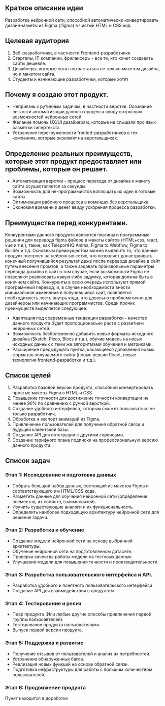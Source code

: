 ## Краткое описание идеи
Разработка нейронной сети, способной автоматически конвертировать дизайн-макеты из Figma (.figma) в чистый HTML и CSS код. 
## Целевая аудитория
1. Веб-разработчики, в частности Frontend-разработчики.
2. Стартапы, IT-компании, фрилансеры - все те, кто хочет создавать сайты дешевле.
3. Дизайнеры, которые хотят похвастаться не только макетом дизайна, но и макетом сайта.
4. Студенты и начинающие разработчики, которые хотят 
## Почему я создаю этот продукт.
* Неприязнь к рутинным задачам, в частности верстке. Осознание легкости автоматизации данного процесса ввиду возросших возможностей нейронных сетей.
* Желание помочь UX/UI дизайнерам, которые не слышали про язык разметки гипертекста.
* Устранение перегруженности fronted-разработчиков в тех компаниях, которые экономят на верстальщиках.
## Определение реальных преимуществ, которые этот продукт предоставляет или проблемы, которые он решает.
* Автоматизация верстки - процесс перехода от дизайна к макету сайта осуществляется за секунды.
* Возможность для не-программистов воплощать их идеи в готовые сайты.
* Оптимизация рабочего процесса в командах без верстальщика.
* Экономия времени и денег ввиду ускорения процесса разработки.
## Преимущества перед конкурентами.
Конкурентами данного продукта являются плагины и программные решения для перевода figma файлов в макеты сайтов (HTML+css, react, vue и т.д.), такие, как TeleportHQ
Anima, Figma to Webflow, Figma to Builder и т.д.
Основным преимущестом можно выделить то, что данный продукт построен на нейронных сетях, что позволяет донастраивать конечный получившийся результат даже после перевода дизайна в сайт путем внесения промтов, а также задавать произвольные параметры перевода дизайна в сайт в том случае, если возможности Figma не позволяют реализовать какую-либо задумку, которая должна быть в конечном сайте. Конкуренты в свою очередь используют прямой программный перевод, и, в случае необходимости внести минимальное изменение в получившийся сайт, появляется необходимость лесть внутрь кода, что довольно проблематично для дизайнероы или начинающих программистов.
Среди прочих преимуществ выделяется следующее:
* Адаптация под современные тенденции разработки - качество данного продукта будет пропорционально расти с развитием нейронных сетей.
* Возможность безболезненно добавить новые форматы исходного дизайна (Sketch, Pixco, Blocs и т.д.), обучив модель на новых исходных данных с теми же алгоритмами обучения и метриками.
* Расширение предыдущего пунтка, касающееся добавления новых форматов получаемого сайта (новые версии React, новые технологии frontend-разработки и т.д.).
## Список целей
1. Разработка базовой версии продукта, способной конвертировать простые макеты Figma в HTML и CSS.
2. Повышение точности для достижение точности конвертации не менее 90% по сравнению с ручной версткой.
3. Создание удобного интерфейса, которым сможет пользоваться не только разработчик.
4. Обработка и экспорт анимаций из Figma.
5. Привлечение пользователей для получения обратной связи и будущей клиентской базы.
6. Создание API для интеграции с другими сервисами.
7. Создание тарифного плана подписки на профессиональную версию данного продукта.
## Список задач
### Этап 1: Исследование и подготовка данных
* Собрать большой набор данных, состоящий из макетов Figma и соответствующего им HTML/CSS кода.
* Разметить данные для обучения нейронной сети (определение элементов, их свойств, взаимосвязей).
* Изучить существующие аналоги и их функциональность.
* Определить наиболее подходящую архитектуру нейронной сети для решения задачи.
### Этап 2: Разработка и обучение
* Создание модели нейронной сети на основе выбранной архитектуры.
* Обучение нейронной сети на подготовленном датасете.
* Проверка качества работы модели на тестовых данных.
* Улучшение модели для повышения точности и производительности.

### Этап 3: Разработка пользовательского интерфейса и API.
* Разработка удобного и понятного пользовательского интерфейса.
* Создание API для взаимодействия с продуктом.

### Этап 4: Тестирование и релиз
* Пиар продукта (Или любые другие способы привлечения первой группы пользоавтелей).
* Тестирование продукта пользователями.
* Выпуск первой версии продукта.
  
### Этап 5: Поддержка и развитие
* Получение отзывов от пользователей и анализ их потребностей.
* Устранение обнаруженных багов.
* Реализация новых функций на основе обратной связи.
* Подготовка инфраструктуры для работы с большим количеством пользователей.

### Этап 6: Продвижение продукта
Пункт находится в доработке
